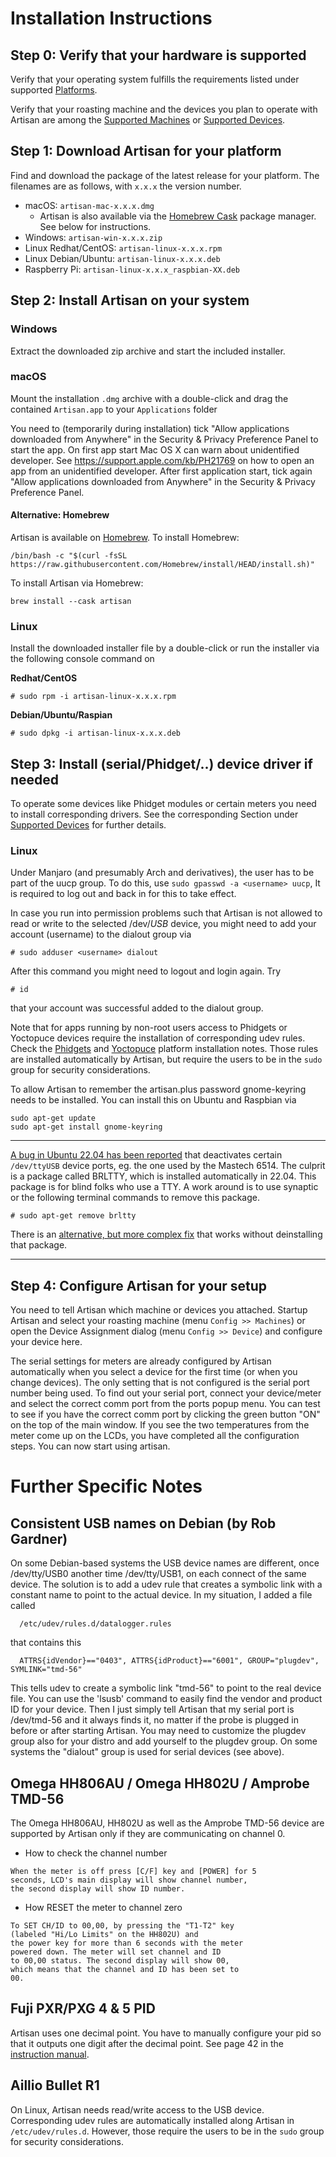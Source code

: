 # Installation Instructions

## Step 0: Verify that your hardware is supported

Verify that your operating system fulfills the requirements listed under supported [Platforms](https://artisan-scope.org/about/#Platforms).

Verify that your roasting machine and the devices you plan to operate with Artisan are among the [Supported Machines](https://artisan-scope.org/machines/index) or [Supported Devices](https://artisan-scope.org/devices/index).

## Step 1: Download Artisan for your platform

Find and download the package of the latest release for your platform. The filenames are as follows, with `x.x.x` the version number.

* macOS: `artisan-mac-x.x.x.dmg`
  * Artisan is also available via the [Homebrew Cask](https://github.com/Homebrew/homebrew-cask) package manager. See below for instructions.
* Windows: `artisan-win-x.x.x.zip`
* Linux Redhat/CentOS: `artisan-linux-x.x.x.rpm`
* Linux Debian/Ubuntu: `artisan-linux-x.x.x.deb`
* Raspberry Pi: `artisan-linux-x.x.x_raspbian-XX.deb`

## Step 2: Install Artisan on your system

### Windows

Extract the downloaded zip archive and start the included installer.

### macOS

Mount the installation `.dmg` archive with a double-click and drag the contained `Artisan.app` to your `Applications` folder

You need to (temporarily during installation) tick "Allow applications downloaded from Anywhere" in the Security & Privacy Preference Panel to start the app. On first app start Mac OS X can warn about unidentified developer. See https://support.apple.com/kb/PH21769 on how to open an app from an unidentified developer. After first application start, tick again "Allow applications downloaded from Anywhere" in the Security & Privacy Preference Panel.

#### Alternative: Homebrew
Artisan is available on [Homebrew](https://brew.sh/). To install Homebrew:
```
/bin/bash -c "$(curl -fsSL https://raw.githubusercontent.com/Homebrew/install/HEAD/install.sh)"
```
To install Artisan via Homebrew:
```
brew install --cask artisan
```

### Linux

Install the downloaded installer file by a double-click or run the installer via the following console command on

__Redhat/CentOS__

```
# sudo rpm -i artisan-linux-x.x.x.rpm
```

__Debian/Ubuntu/Raspian__

```
# sudo dpkg -i artisan-linux-x.x.x.deb
```


## Step 3: Install (serial/Phidget/..) device driver if needed

To operate some devices like Phidget modules or certain meters you need to install corresponding drivers. See the corresponding Section under [Supported Devices](https://artisan-scope.org/devices/index) for further details.


### Linux

Under Manjaro (and presumably Arch and derivatives), the user has to be part of the uucp group. To do this, use `sudo gpasswd -a <username> uucp`, It is required to log out and back in for this to take effect.

In case you run into permission problems such that Artisan is not allowed to read or write to the selected /dev/_USB_ device, you might need to add your account (username) to the dialout group via

```
# sudo adduser <username> dialout
```

After this command you might need to logout and login again. Try

```
# id
```

that your account was successful added to the dialout group.


Note that for apps running by non-root users access to Phidgets or Yoctopuce devices require the installation of corresponding udev rules. Check the [Phidgets](https://www.phidgets.com/docs/OS_-_Linux#Advanced_Information) and [Yoctopuce](https://www.yoctopuce.com/EN/article/how-to-begin-with-yoctopuce-devices-on-linux) platform installation notes. Those rules are installed automatically by Artisan, but require the users to be in the `sudo` group for security considerations.

To allow Artisan to remember the artisan.plus password gnome-keyring needs to be installed. You can install this on Ubuntu and Raspbian via

```
sudo apt-get update
sudo apt-get install gnome-keyring
```

---

[A bug in Ubuntu 22.04 has been reported](https://bugs.launchpad.net/ubuntu/+source/brltty/+bug/1958224) that deactivates certain `/dev/ttyUSB` device ports, eg. the one used by the Mastech 6514. The culprit is a package called BRLTTY, which is installed automatically in 22.04. This package is for blind folks who use a TTY. A work around is to use synaptic or the following terminal commands to remove this package.

```
# sudo apt-get remove brltty
```

There is an [alternative, but more complex fix](https://askubuntu.com/questions/1403705/dev-ttyusb0-not-present-in-ubuntu-22-04) that works without deinstalling that package.

---




## Step 4: Configure Artisan for your setup

You need to tell Artisan which machine or devices you attached. Startup Artisan and select your roasting machine (menu `Config >> Machines`) or open the Device Assignment dialog (menu `Config >> Device`) and configure your device here.

The serial settings for meters are already configured by Artisan automatically when you select a device for the first time (or when you change devices). The only setting that is not configured is the serial port number being used. To find out your serial port, connect your device/meter and select the correct comm port from the ports popup menu. You can test to see if you have the correct comm port by clicking the green button "ON" on the top of the main window. If you see the two temperatures from the meter come up on the LCDs, you have completed all the configuration steps. You can now start using artisan.


# Further Specific Notes

## Consistent USB names on Debian (by Rob Gardner)

On some Debian-based systems the USB device names are different, once /dev/tty/USB0 another time /dev/tty/USB1, on each connect of the same device. The solution is to add a udev rule that creates a symbolic link with a constant name to point to the actual device. In my situation, I added a file called

```
  /etc/udev/rules.d/datalogger.rules
```

that contains this

```
  ATTRS{idVendor}=="0403", ATTRS{idProduct}=="6001", GROUP="plugdev", SYMLINK="tmd-56"
```

This tells udev to create a symbolic link "tmd-56" to point to the real device file. You can use the 'lsusb' command to easily find the vendor and product ID for your device. Then I just simply tell Artisan that my serial port is /dev/tmd-56 and it always finds it, no matter
if the probe is plugged in before or after starting Artisan. You may need to customize the plugdev group also for your distro and add
yourself to the plugdev group. On some systems the "dialout" group is used for serial devices (see above).

## Omega HH806AU / Omega HH802U / Amprobe TMD-56

The Omega HH806AU, HH802U as well as the Amprobe TMD-56 device are supported by Artisan only if they are communicating on channel 0.

+ How to check the channel number

```
When the meter is off press [C/F] key and [POWER] for 5
seconds, LCD's main display will show channel number,
the second display will show ID number.
```

+ How RESET the meter to channel zero

```
To SET CH/ID to 00,00, by pressing the "T1-T2" key
(labeled "Hi/Lo Limits" on the HH802U) and
the power key for more than 6 seconds with the meter
powered down. The meter will set channel and ID
to 00,00 status. The second display will show 00,
which means that the channel and ID has been set to
00.
```

## Fuji PXR/PXG 4 & 5 PID

Artisan uses one decimal point. You have to manually configure your pid so that it outputs one digit after the  decimal point. See page 42 in the [instruction manual](http://www.instrumart.com/assets/PXR459_manual.pdf).

## Aillio Bullet R1

On Linux, Artisan needs read/write access to the USB device. Corresponding udev rules are automatically installed along Artisan in `/etc/udev/rules.d`. However, those require the users to be in the `sudo` group for security considerations.
